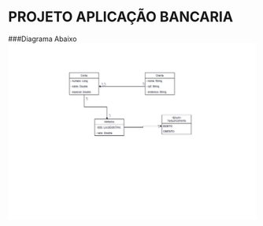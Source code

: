 # PROJETO APLICAÇÃO BANCARIA
###Diagrama Abaixo
<img align="center" src="https://raw.githubusercontent.com/davi-tr/ProgIII/main/BANCO/src/diagrama/diagrama.jpg">